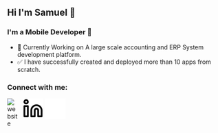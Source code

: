 ## Hi I'm Samuel 👋

### I'm a Mobile Developer 📲

- 🏹 Currently Working on A large scale accounting and ERP System development platform.
- ✅ I have successfully created and deployed more than 10 apps from scratch.

### Connect with me:

[<img align="left" alt="website" width="26px" src="[https://site-assets.fontawesome.com/releases/v5.15.4/svgs/solid/globe.svg](https://w7.pngwing.com/pngs/40/53/png-transparent-computer-icons-globe-globe-miscellaneous-emblem-trademark.png)" style="padding-right:10px;" />][Portfolio]


[![website](./img/linkedin-light.svg)](https://www.linkedin.com/in/samuel-anis-318941318#gh-light-mode-only)
[![website](./img/linkedin-dark.svg)](https://www.linkedin.com/in/samuel-anis-318941318#gh-dark-mode-only)
&nbsp;&nbsp;




[linkedin]: www.linkedin.com/in/samuel-anis-318941318
[Portfolio]:https://samuelanis.framer.website/

